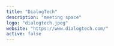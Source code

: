 ```yaml
---
title: "DialogTech"
description: "meeting space"
logo: "dialogtech.jpeg"
website: "https://www.dialogtech.com/"
active: false
---
```

